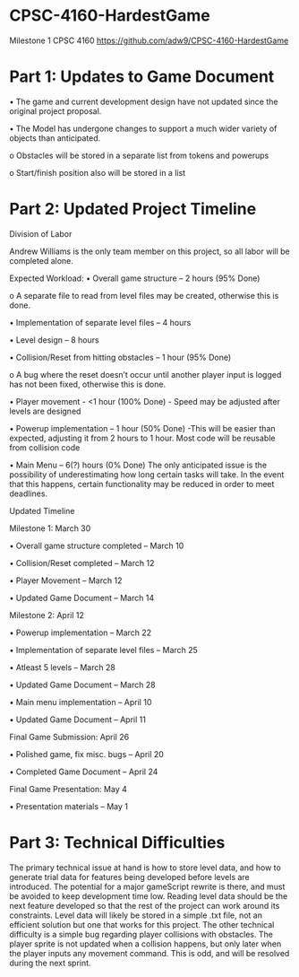 # CPSC-4160-HardestGame

Milestone 1 CPSC 4160
https://github.com/adw9/CPSC-4160-HardestGame
# Part 1: Updates to Game Document
• The game and current development design have not updated since the original project proposal.

• The Model has undergone changes to support a much wider variety of objects than anticipated.

o Obstacles will be stored in a separate list from tokens and powerups

o Start/finish position also will be stored in a list

# Part 2: Updated Project Timeline
Division of Labor

Andrew Williams is the only team member on this project, so all labor will be completed alone.

Expected Workload:
• Overall game structure – 2 hours (95% Done)

o A separate file to read from level files may be created, otherwise this is done.

• Implementation of separate level files – 4 hours

• Level design – 8 hours

• Collision/Reset from hitting obstacles – 1 hour (95% Done)

o A bug where the reset doesn’t occur until another player input is logged has not been
fixed, otherwise this is done.

• Player movement - <1 hour (100% Done) - Speed may be adjusted after levels are designed

• Powerup implementation – 1 hour (50% Done)
-This will be easier than expected, adjusting it from 2 hours to 1 hour. Most code will be
reusable from collision code

• Main Menu – 6(?) hours (0% Done)
The only anticipated issue is the possibility of underestimating how long certain tasks will take. In the
event that this happens, certain functionality may be reduced in order to meet deadlines.

Updated Timeline

Milestone 1: March 30

• Overall game structure completed – March 10

• Collision/Reset completed – March 12

• Player Movement – March 12

• Updated Game Document – March 14

Milestone 2: April 12

• Powerup implementation – March 22

• Implementation of separate level files – March 25

• Atleast 5 levels – March 28

• Updated Game Document – March 28

• Main menu implementation – April 10

• Updated Game Document – April 11

Final Game Submission: April 26

• Polished game, fix misc. bugs – April 20

• Completed Game Document – April 24

Final Game Presentation: May 4

• Presentation materials – May 1

# Part 3: Technical Difficulties
The primary technical issue at hand is how to store level data, and how to generate trial data for
features being developed before levels are introduced. The potential for a major gameScript rewrite is
there, and must be avoided to keep development time low. Reading level data should be the next
feature developed so that the rest of the project can work around its constraints. Level data will likely be
stored in a simple .txt file, not an efficient solution but one that works for this project.
The other technical difficulty is a simple bug regarding player collisions with obstacles. The player sprite
is not updated when a collision happens, but only later when the player inputs any movement
command. This is odd, and will be resolved during the next sprint. 
